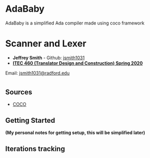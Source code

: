 # AdaBaby
AdaBaby is a simplified Ada compiler made using coco framework

# Scanner and Lexer

* **Jeffrey Smith** - Github: [jsmith1031](https://github.com/jsmith1031)
* [**ITEC 460 (Translator Design and Construction) Spring 2020**](https://www.radford.edu/nokie/classes/460/)

Email: [jsmith1031@radford.edu](mailto::jsmith1031@radford.edu)

#

## Sources
* [COCO](http://www.ssw.uni-linz.ac.at/coco/)

## Getting Started
**(My personal notes for getting setup, this will be simplified later)**



## Iterations tracking
